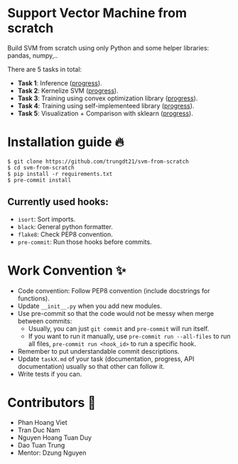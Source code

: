# Support Vector Machine from scratch
Build SVM from scratch using only Python and some helper libraries: pandas, numpy,..

There are 5 tasks in total:
- **Task 1**: Inference ([progress](docs/task1.md)).
- **Task 2**: Kernelize SVM ([progress](docs/task2.md)).
- **Task 3**: Training using convex optimization library ([progress](docs/task3.md)).
- **Task 4**: Training using self-implementeed library ([progress](docs/task4.md)).
- **Task 5**: Visualization + Comparison with sklearn ([progress](docs/task5.md)).

# Installation guide 🔥
```
$ git clone https://github.com/trungdt21/svm-from-scratch
$ cd svm-from-scratch
$ pip install -r requirements.txt
$ pre-commit install
```

## Currently used hooks:
- `isort`: Sort imports.
- `black`: General python formatter.
- `flake8`: Check PEP8 convention.
- `pre-commit`: Run those hooks before commits.


# Work Convention ✨
- Code convention: Follow PEP8 convention (include docstrings for functions).
- Update `__init__.py` when you add new modules.
- Use pre-commit so that the code would not be messy when merge between commits:
  - Usually, you can just `git commit` and `pre-commit` will run itself.
  - If you want to run it manually, use `pre-commit run --all-files` to run all files, `pre-commit run <hook_id>` to run a specific hook.
- Remember to put understandable commit descriptions.
- Update `taskX.md` of your task (documentation, progress, API documentation) usually so that other can follow it.
- Write tests if you can.

# Contributors 🥺
- Phan Hoang Viet
- Tran Duc Nam
- Nguyen Hoang Tuan Duy
- Dao Tuan Trung
- Mentor: Dzung Nguyen
